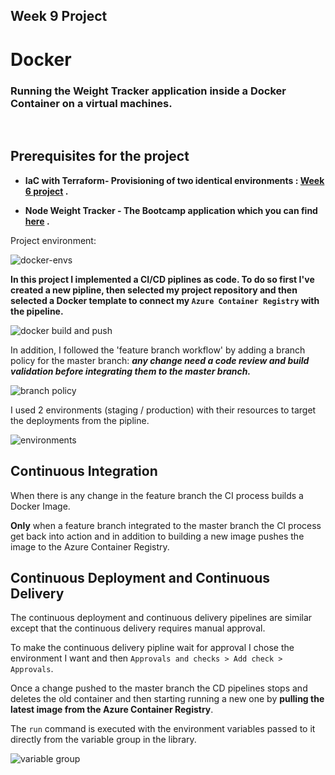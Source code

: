 ## Week 9 Project
# Docker

### Running the Weight Tracker application inside a Docker Container on a virtual machines.
</br>

## Prerequisites for the project

- __IaC with Terraform- Provisioning of two identical environments : [Week 6 project](https://github.com/Ilankulikov/Terraform-project-for-Ansible) .__


- __Node Weight Tracker - The Bootcamp application which you can find [here](https://github.com/Ilankulikov/bootcamp-app) .__


Project environment:

![docker-envs](https://user-images.githubusercontent.com/90269123/141818723-e8831fa0-e3c3-4299-85e6-e28137188f4e.jpg)

__In this project I implemented a CI/CD piplines as code.
To do so first I've created a new pipline, then selected my project repository and then selected a Docker template to connect my `Azure Container Registry` with the pipeline.__

![docker build and push](https://user-images.githubusercontent.com/90269123/141818752-6765bb9a-5992-4881-a2f2-fa2572d5427e.JPG)

In addition, I followed the 'feature branch workflow' by adding a branch policy for the master branch: __*any change need a code review and build validation before integrating them to the master branch.*__

![branch policy](https://user-images.githubusercontent.com/90269123/141818787-b9dfa300-0784-4616-b4a0-b28af01ad4ae.jpg)

I used 2 environments (staging / production) with their resources to target the deployments from the pipline.

![environments](https://user-images.githubusercontent.com/90269123/141818823-8a295d45-89f4-4541-8376-c9ce6791b103.JPG)

## Continuous Integration

When there is any change in the feature branch the CI process builds a Docker Image.

__Only__ when a feature branch integrated to the master branch the CI process get back into action and in addition to building a new image pushes the image to the Azure Container Registry.


## Continuous Deployment and Continuous Delivery

The continuous deployment and continuous delivery pipelines are similar except that the continuous delivery requires manual approval.

To make the continuous delivery pipline wait for approval I chose the environment I want and then `Approvals and checks > Add check > Approvals`.

Once a change pushed to the master branch the CD pipelines stops and deletes the old container and then starting running a new one by __pulling the latest image from the Azure Container Registry__.

The `run` command is executed with the environment variables passed to it directly from the variable group in the library.

![variable group](https://user-images.githubusercontent.com/90269123/141818866-fab03bb2-d8aa-4f7a-b9c1-cc759b159c06.jpg)

